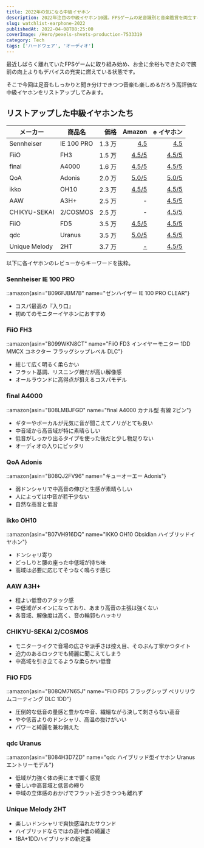 ```yaml
---
title: 2022年の気になる中級イヤホン
description: 2022年注目の中級イヤホン10選。FPSゲームの足音識別と音楽鑑賞を両立する1.3〜3.7万円帯のイヤホンを価格・評価・音響特性で比較。Sennheiser、FiiO、finalなど人気機種の特徴を解説。
slug: watchlist-earphone-2022
publishedAt: 2022-04-08T08:25:00
coverImage: /Hero/pexels-shvets-production-7533319
category: Tech
tags: ['ハードウェア', 'オーディオ']
---
```


最近しばらく離れていたFPSゲームに取り組み始め、お金に余裕もできたので腕前の向上よりもデバイスの充実に燃えている状態です。

そこで今回は足音もしっかりと聞き分けできつつ音楽も楽しめるだろう高評価な中級イヤホンをリストアップしてみます。

## リストアップした中級イヤホンたち

| メーカー      | 商品名     |   価格 |            Amazon |         e イヤホン |
| ------------- | ---------- | -----: | ----------------: | -----------------: |
| Sennheiser    | IE 100 PRO | 1.3 万 |    [4.5][ie100-a] |     [4.5][ie100-e] |
| FiiO          | FH3        | 1.5 万 |    [4.5/5][fh3-a] |     [4.5/5][fh3-e] |
| final         | A4000      | 1.6 万 |  [4.5/5][a4000-a] |   [4.5/5][a4000-e] |
| QoA           | Adonis     | 2.0 万 | [5.0/5][adonis-a] |  [5.0/5][adonis-e] |
| ikko          | OH10       | 2.3 万 |   [4.5/5][oh10-a] |    [4.5/5][oh10-e] |
| AAW           | A3H+       | 2.5 万 |                 - |     [4.5/5][a3h-e] |
| CHIKYU-SEKAI  | 2/COSMOS   | 2.5 万 |                 - | [4.5/5][2cosmos-e] |
| FiiO          | FD5        | 3.5 万 |    [4.5/5][fd5-a] |     [4.5/5][fd5-e] |
| qdc           | Uranus     | 3.5 万 | [5.0/5][uranus-a] |  [4.5/5][uranus-e] |
| Unique Melody | 2HT        | 3.7 万 |        [-][2ht-a] |     [4.5/5][2ht-e] |

[ie100-a]: https://amzn.to/3rb6q2M
[ie100-e]: https://www.e-earphone.jp/products/detail/1342400/19/
[fh3-a]: https://amzn.to/3r9A5JN
[fh3-e]: https://www.e-earphone.jp/products/detail/1289970/2069/
[a4000-a]: https://amzn.to/3Jo4V7w
[a4000-e]: https://www.e-earphone.jp/products/detail/1295414/2069/
[adonis-a]: https://amzn.to/35P9xWy
[adonis-e]: https://www.e-earphone.jp/products/detail/1306007/2069/
[oh10-a]: https://amzn.to/37u9vnm
[oh10-e]: https://www.e-earphone.jp/products/detail/16672/267/
[a3h-e]: https://www.e-earphone.jp/products/detail/1390815/2069/
[2cosmos-e]: https://www.e-earphone.jp/products/detail/1341129/2069/
[fd5-a]: https://amzn.to/3Kl33Or
[fd5-e]: https://www.e-earphone.jp/products/detail/1322174/2069/
[uranus-a]: https://amzn.to/3DP5E0k
[uranus-e]: https://www.e-earphone.jp/products/detail/14899/863/
[2ht-a]: https://amzn.to/3Kk7k4z
[2ht-e]: https://www.e-earphone.jp/products/detail/1351016/2069/

以下に各イヤホンのレビューからキーワードを抜粋。

### Sennheiser IE 100 PRO

::amazon{asin="B096FJBM7B" name="ゼンハイザー IE 100 PRO CLEAR"}

- コスパ最高の『入り口』
- 初めてのモニターイヤホンにおすすめ

### FiiO FH3

::amazon{asin="B099WKN8CT" name="FiiO FD3 インイヤーモニター 1DD MMCX コネクター フラッグシップレベル DLC"}

- 総じて広く明るく柔らかい
- フラット基調、リスニング機だが高い解像感
- オールラウンドに高得点が狙えるコスパモデル

### final A4000

::amazon{asin="B08LMBJFGD" name="final A4000 カナル型 有線 2ピン"}

- ギターやボーカルが元気に音が聞こえてノリがとても良い
- 中音域から高音域が特に素晴らしい
- 低音がしっかり出るタイプを使った後だと少し物足りない
- オーディオの入りにピッタリ

### QoA Adonis

::amazon{asin="B08QJ2FV96" name="キューオーエー Adonis"}

- 弱ドンシャリで中高音の伸びと生感が素晴らしい
- 人によっては中音が若干少ない
- 自然な高音と低音

### ikko OH10

::amazon{asin="B07VH916DQ" name="IKKO OH10 Obsidian ハイブリッドイヤホン"}

- ドンシャリ寄り
- どっしりと腰の座った中低域が持ち味
- 高域は必要に応じてそつなく鳴らす感じ

### AAW A3H+

- 程よい低音のアタック感
- 中低域がメインになっており、あまり高音の主張は強くない
- 各音域、解像度は高く、音の輪郭もハッキリ

### CHIKYU-SEKAI 2/COSMOS

- モニターライクで音場の広さや派手さは控え目、そのぶん丁寧かつタイト
- 迫力のあるロックでも綺麗に聞こえてしまう
- 中高域を引き立てるような柔らかい低音

### FiiO FD5

::amazon{asin="B08QM7N65J" name="FiiO FD5 フラッグシップ ベリリリウムコーティング DLC 1DD"}

- 圧倒的な低音の量感と豊かな中音、繊細ながら決して刺さらない高音
- やや低音よりのドンシャリ、高温の抜けがいい
- パワーと綺麗を兼ね備えた

### qdc Uranus

::amazon{asin="B084H3D7ZD" name="qdc ハイブリッド型イヤホン Uranus エントリーモデル"}

- 低域が力強く体の奥にまで響く感覚
- 優しい中高音域と低音の締り
- 中域の立体感のおかげでフラット近づきつつも離れず

### Unique Melody 2HT

- 楽しいドンシャリで爽快感溢れたサウンド
- ハイブリッドならではの高中低の綺麗さ
- 1BA+1DDハイブリッドの新定番
